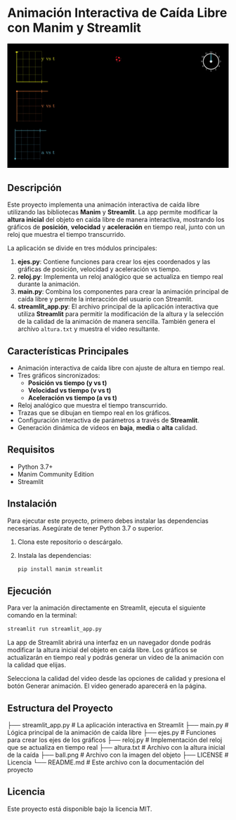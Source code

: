 # Animación Interactiva de Caída Libre con Manim y Streamlit

<p align="center"><img src="/CaidaLibre_ManimCE_v0.19.0.gif" /></p>

## Descripción

Este proyecto implementa una animación interactiva de caída libre utilizando las bibliotecas **Manim** y **Streamlit**. La app permite modificar la **altura inicial** del objeto en caída libre de manera interactiva, mostrando los gráficos de **posición**, **velocidad** y **aceleración** en tiempo real, junto con un reloj que muestra el tiempo transcurrido.

La aplicación se divide en tres módulos principales:

1. **ejes.py**: Contiene funciones para crear los ejes coordenados y las gráficas de posición, velocidad y aceleración vs tiempo.
2. **reloj.py**: Implementa un reloj analógico que se actualiza en tiempo real durante la animación.
3. **main.py**: Combina los componentes para crear la animación principal de caída libre y permite la interacción del usuario con Streamlit.
4. **streamlit_app.py**: El archivo principal de la aplicación interactiva que utiliza **Streamlit** para permitir la modificación de la altura y la selección de la calidad de la animación de manera sencilla. También genera el archivo `altura.txt` y muestra el video resultante.

## Características Principales

- Animación interactiva de caída libre con ajuste de altura en tiempo real.
- Tres gráficos sincronizados:
  - **Posición vs tiempo (y vs t)**
  - **Velocidad vs tiempo (v vs t)**
  - **Aceleración vs tiempo (a vs t)**
- Reloj analógico que muestra el tiempo transcurrido.
- Trazas que se dibujan en tiempo real en los gráficos.
- Configuración interactiva de parámetros a través de **Streamlit**.
- Generación dinámica de videos en **baja**, **media** o **alta** calidad.

## Requisitos

- Python 3.7+
- Manim Community Edition
- Streamlit

## Instalación

Para ejecutar este proyecto, primero debes instalar las dependencias necesarias. Asegúrate de tener Python 3.7 o superior.

1. Clona este repositorio o descárgalo.
2. Instala las dependencias:

   ```bash
   pip install manim streamlit
   ```
## Ejecución
Para ver la animación directamente en Streamlit, ejecuta el siguiente comando en la terminal:

```bash
streamlit run streamlit_app.py
```

La app de Streamlit abrirá una interfaz en un navegador donde podrás modificar la altura inicial del objeto en caída libre. Los gráficos se actualizarán en tiempo real y podrás generar un video de la animación con la calidad que elijas.

Selecciona la calidad del video desde las opciones de calidad y presiona el botón Generar animación. El video generado aparecerá en la página.

## Estructura del Proyecto

├── streamlit_app.py # La aplicación interactiva en Streamlit 
├── main.py # Lógica principal de la animación de caída libre 
├── ejes.py # Funciones para crear los ejes de los gráficos 
├── reloj.py # Implementación del reloj que se actualiza en tiempo real 
├── altura.txt # Archivo con la altura inicial de la caída
├── ball.png # Archivo con la imagen del objeto
├── LICENSE # Licencia
└── README.md # Este archivo con la documentación del proyecto

## Licencia

Este proyecto está disponible bajo la licencia MIT.
